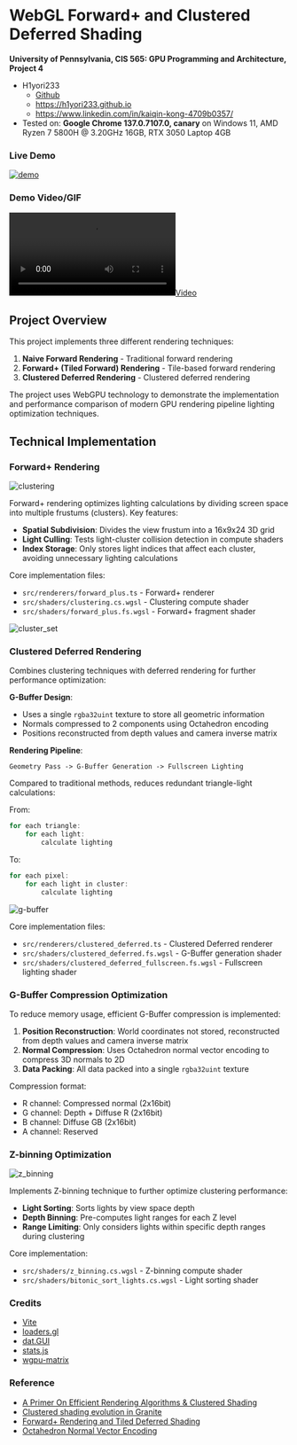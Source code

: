 WebGL Forward+ and Clustered Deferred Shading
======================

**University of Pennsylvania, CIS 565: GPU Programming and Architecture, Project 4**

* H1yori233
  * [Github](https://github.com/H1yori233)
  * https://h1yori233.github.io
  * https://www.linkedin.com/in/kaiqin-kong-4709b0357/
* Tested on: **Google Chrome 137.0.7107.0, canary** on Windows 11, AMD Ryzen 7 5800H @ 3.20GHz 16GB, RTX 3050 Laptop 4GB

### Live Demo

[![demo](img/screenshot.png)](https://h1yori233.github.io/WebGPU-Forward-Plus-and-Clustered-Deferred/)

### Demo Video/GIF

[![](img/video.mp4)](TODO)

## Project Overview

This project implements three different rendering techniques:
1. **Naive Forward Rendering** - Traditional forward rendering
2. **Forward+ (Tiled Forward) Rendering** - Tile-based forward rendering
3. **Clustered Deferred Rendering** - Clustered deferred rendering

The project uses WebGPU technology to demonstrate the implementation and performance comparison of modern GPU rendering pipeline lighting optimization techniques.

## Technical Implementation

### Forward+ Rendering
![clustering](img/clustering.png)

Forward+ rendering optimizes lighting calculations by dividing screen space into multiple frustums (clusters). Key features:

- **Spatial Subdivision**: Divides the view frustum into a 16x9x24 3D grid
- **Light Culling**: Tests light-cluster collision detection in compute shaders
- **Index Storage**: Only stores light indices that affect each cluster, avoiding unnecessary lighting calculations

Core implementation files:
- `src/renderers/forward_plus.ts` - Forward+ renderer
- `src/shaders/clustering.cs.wgsl` - Clustering compute shader
- `src/shaders/forward_plus.fs.wgsl` - Forward+ fragment shader

![cluster_set](img/cluster_set.png)

### Clustered Deferred Rendering

Combines clustering techniques with deferred rendering for further performance optimization:

**G-Buffer Design**:
- Uses a single `rgba32uint` texture to store all geometric information
- Normals compressed to 2 components using Octahedron encoding
- Positions reconstructed from depth values and camera inverse matrix

**Rendering Pipeline**:
```
Geometry Pass -> G-Buffer Generation -> Fullscreen Lighting
```

Compared to traditional methods, reduces redundant triangle-light calculations:

From:
```cpp
for each triangle:
    for each light:
        calculate lighting
```

To:
```cpp
for each pixel:
    for each light in cluster:
        calculate lighting
```

![g-buffer](img/g-buffer.png)

Core implementation files:
- `src/renderers/clustered_deferred.ts` - Clustered Deferred renderer
- `src/shaders/clustered_deferred.fs.wgsl` - G-Buffer generation shader
- `src/shaders/clustered_deferred_fullscreen.fs.wgsl` - Fullscreen lighting shader

### G-Buffer Compression Optimization

To reduce memory usage, efficient G-Buffer compression is implemented:

1. **Position Reconstruction**: World coordinates not stored, reconstructed from depth values and camera inverse matrix
2. **Normal Compression**: Uses Octahedron normal vector encoding to compress 3D normals to 2D
3. **Data Packing**: All data packed into a single `rgba32uint` texture

Compression format:
- R channel: Compressed normal (2x16bit)
- G channel: Depth + Diffuse R (2x16bit)  
- B channel: Diffuse GB (2x16bit)
- A channel: Reserved

### Z-binning Optimization
![z_binning](img/z_binning.png)

Implements Z-binning technique to further optimize clustering performance:

- **Light Sorting**: Sorts lights by view space depth
- **Depth Binning**: Pre-computes light ranges for each Z level
- **Range Limiting**: Only considers lights within specific depth ranges during clustering

Core implementation:
- `src/shaders/z_binning.cs.wgsl` - Z-binning compute shader
- `src/shaders/bitonic_sort_lights.cs.wgsl` - Light sorting shader

### Credits

- [Vite](https://vitejs.dev/)
- [loaders.gl](https://loaders.gl/)
- [dat.GUI](https://github.com/dataarts/dat.gui)
- [stats.js](https://github.com/mrdoob/stats.js)
- [wgpu-matrix](https://github.com/greggman/wgpu-matrix)

### Reference
- [A Primer On Efficient Rendering Algorithms & Clustered Shading](https://www.aortiz.me/2018/12/21/CG.html)
- [Clustered shading evolution in Granite](https://themaister.net/blog/2020/01/10/clustered-shading-evolution-in-granite/)
- [Forward+ Rendering and Tiled Deferred Shading](https://takahiroharada.files.wordpress.com/2015/04/forward_plus.pdf)
- [Octahedron Normal Vector Encoding](https://knarkowicz.wordpress.com/2014/04/16/octahedron-normal-vector-encoding/)
